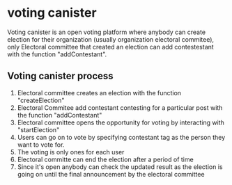 # voting canister

Voting canister is an open voting platform where anybody can create election for their organization (usually organization electoral commitee), only Electoral committee that created an election can add contestestant with the function "addContestant".

## Voting canister process
1. Electoral committee creates an election with the function "createElection"
2. Electoral Commitee add contestant contesting for a particular post with the function "addContestant"
3. Electoral committee opens the opportunity for voting by interacting with "startElection"
4. Users can go on to vote by specifying contestant tag as the person they want to vote for.
5. The voting is only ones for each user
6. Electoral committe can end the election after a period of time
7. Since it's open anybody can check the updated result as the election is going on until the final announcement by the electoral committee

